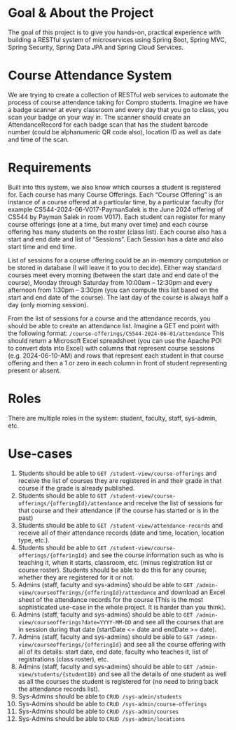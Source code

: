 # Goal & About the Project
The goal of this project is to give you hands-on, practical experience with building a RESTful system of microservices using Spring Boot, Spring MVC, Spring Security, Spring Data JPA and Spring Cloud Services.

# Course Attendance System
We are trying to create a collection of RESTful web services to automate the process of course attendance taking for Compro students. Imagine we have a badge scanner at every classroom and every day that you go to class, you scan your badge on your way in. The scanner should create an AttendanceRecord for each badge scan that has the student barcode number (could be alphanumeric QR code also), location ID as well as date and time of the scan.

# Requirements
Built into this system, we also know which courses a student is registered for. Each course has many Course Offerings. Each “Course Offering” is an instance of a course offered at a particular time, by a particular faculty (for example CS544-2024-06-V017-PaymanSalek is the June 2024 offering of CS544 by Payman Salek in room V017). Each student can register for many course offerings (one at a time, but many over time) and each course offering has many students on the roster (class list). Each course also has a start and end date and list of “Sessions”. Each Session has a date and also start time and end time.

List of sessions for a course offering could be an in-memory computation or be stored in database (I will leave it to you to decide). Either way standard courses meet every morning (between the start date and end date of the course), Monday through Saturday from 10:00am – 12:30pm and every afternoon from 1:30pm – 3:30pm (you can compute this list based on the start and end date of the course). The last day of the course is always half a day (only morning session).

From the list of sessions for a course and the attendance records, you should be able to create an attendance list. Imagine a GET end point with the following format:
`/course-offerings/CS544-2024-06-01/attendance`
This should return a Microsoft Excel spreadsheet (you can use the Apache POI to convert data into Excel) with columns that represent course sessions (e.g. 2024-06-10-AM) and rows that represent each student in that course offering and then a 1 or zero in each column in front of student representing present or absent.

# Roles
There are multiple roles in the system: student, faculty, staff, sys-admin, etc.

# Use-cases
1. Students should be able to `GET /student-view/course-offerings` and receive the list of courses they are registered in and their grade in that course if the grade is already published.
2. Students should be able to `GET /student-view/course-offerings/{offeringId}/attendance` and receive the list of sessions for that course and their attendance (if the course has started or is in the past)
3. Students should be able to `GET /student-view/attendance-records` and receive all of their attendance records (date and time, location, location type, etc.).
4. Students should be able to `GET /student-view/course-offerings/{offeringId}` and see the course information such as who is teaching it, when it starts, classroom, etc. (minus registration list or course roster). Students should be able to do this for any course; whether they are registered for it or not.
5. Admins (staff, faculty and sys-admins) should be able to `GET /admin-view/courseofferings/{offeringId}/attendance` and download an Excel sheet of the attendance records for the course (This is the most sophisticated use-case in the whole project. It is harder than you think).
6. Admins (staff, faculty and sys-admins) should be able to `GET /admin-view/courseofferings?date=YYYY-MM-DD` and see all the courses that are in session during that date (startDate <= date and endDate >= date).
7. Admins (staff, faculty and sys-admins) should be able to `GET /admin-view/courseofferings/{offeringId}` and see all the course offering with all of its details: start date, end date, faculty who teaches it, list of registrations (class roster), etc.
8. Admins (staff, faculty and sys-admins) should be able to `GET /admin-view/students/{studentID}` and see all the details of one student as well as all the courses the student is registered for (no need to bring back the attendance records list).
9. Sys-Admins should be able to `CRUD /sys-admin/students`
10. Sys-Admins should be able to `CRUD /sys-admin/course-offerings`
11. Sys-Admins should be able to `CRUD /sys-admin/courses`
12. Sys-Admins should be able to `CRUD /sys-admin/locations`
